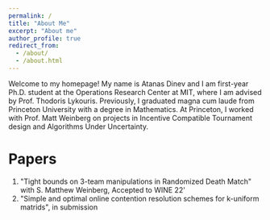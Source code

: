 ```yaml
---
permalink: /
title: "About Me"
excerpt: "About me"
author_profile: true
redirect_from: 
  - /about/
  - /about.html
---
```


Welcome to my homepage! My name is Atanas Dinev and I am first-year Ph.D. student at the Operations Research Center at MIT, where I am advised by Prof. Thodoris Lykouris. Previously, I graduated magna cum laude from Princeton University with a degree in Mathematics. At Princeton, I worked with Prof. Matt Weinberg on projects in Incentive Compatible Tournament design and Algorithms Under Uncertainty. 

Papers
======
1. "Tight bounds on 3-team manipulations in Randomized Death Match" with S. Matthew Weinberg, Accepted to WINE 22'
1. "Simple and optimal online contention resolution schemes for k-uniform matrids", in submission
